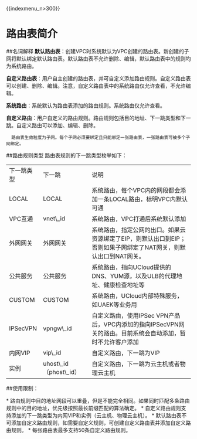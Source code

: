 {{indexmenu_n>300}}

# 路由表简介

\#\#名词解释
**默认路由表**：创建VPC时系统默认为VPC创建的路由表。新创建的子网将默认绑定默认路由表。默认路由表不允许删除、编辑，默认路由表中的规则均为系统路由。

**自定义路由表**：用户自主创建的路由表，并可自定义添加路由规则。自定义路由表可以创建、删除、编辑。注意，自定义路由表中的系统路由仅允许查看，不允许编辑。

**系统路由**：系统默认为路由表添加的路由规则。系统路由仅允许查看。

**自定义路由**：用户自定义的路由规则。路由规则包括目的地址、下一跳类型和下一跳。自定义路由可以添加、编辑、删除。

``` 
  路由表生效粒度为子网。每个子网必须要绑定且只能绑定一张路由表，一张路由表可被多个子网绑定。
```

\#\#路由规则类型 路由表规则的下一跳类型枚举如下：

|          |                          |                                                                 |
| -------- | ------------------------ | --------------------------------------------------------------- |
| 下一跳类型    | 下一跳                      | 说明                                                              |
| LOCAL    | LOCAL                    | 系统路由，每个VPC内的网段都会添加一条LOCAL路由，标明VPC内默认可通                          |
| VPC互通    | vnet\\\_id               | 系统路由，VPC打通后系统默认添加                                               |
| 外网网关     | 外网网关                     | 系统路由，指定公网的出口。如果云资源绑定了EIP，则默认出口到EIP；否则如果子网绑定了NAT网关，则默认出口到NAT网关。  |
| 公共服务     | 公共服务                     | 系统路由，指向UCloud提供的DNS、YUM源，以及ULB的代理地址、健康检查地址等                     |
| CUSTOM   | CUSTOM                   | 系统路由，UCloud内部特殊服务，如UAEK等业务用                                     |
| IPSecVPN | vpngw\\\_id              | 自定义路由，使用IPSec VPN产品后，VPC内添加的指向IPSecVPN网关的路由。目前系统会自动添加，暂时不允许客户添加 |
| 内网VIP    | vip\\\_id                | 自定义路由，下一跳为VIP                                                   |
| 实例       | uhost\\\_id（phost\\\_id） | 自定义路由，下一跳为云主机或者物理云主机                                            |

\#\#使用限制：

\* 路由规则中目的地址网段可以重叠，但是不能完全相同。如果同时匹配多条路由规则中的目的地址，优先级按照最长前缀匹配的算法确定。 \*
自定义路由规则支持添加的下一跳类型为内网VIP和实例（云主机、物理云主机）。 \*
默认路由表不可添加自定义路由规则，如需要自定义规则，可创建自定义路由表并添加自定义路由规则。
\* 每张路由表最多支持50条自定义路由规则。
